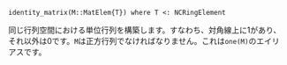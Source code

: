```
identity_matrix(M::MatElem{T}) where T <: NCRingElement
```

同じ行列空間における単位行列を構築します。すなわち、対角線上に1があり、それ以外は0です。`M`は正方行列でなければなりません。これは`one(M)`のエイリアスです。
